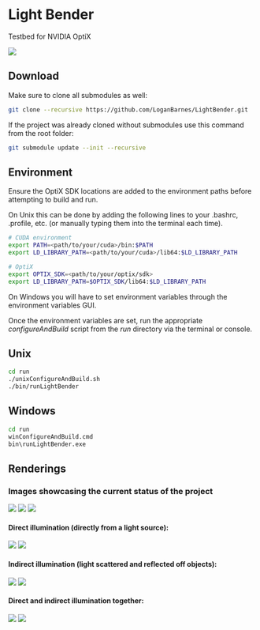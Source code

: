 
Light Bender
============

Testbed for NVIDIA OptiX

![](renderings/cornell/cornellPink.png)


Download
--------
Make sure to clone all submodules as well:

```bash
git clone --recursive https://github.com/LoganBarnes/LightBender.git
```

If the project was already cloned without submodules use this command from the root folder:

```bash
git submodule update --init --recursive
```


Environment
-----------

Ensure the OptiX SDK locations are added to the environment paths before attempting to build and run.

On Unix this can be done by adding the following lines to your .bashrc, .profile, etc. (or manually typing them into the terminal each time).

```bash
# CUDA environment
export PATH=<path/to/your/cuda>/bin:$PATH
export LD_LIBRARY_PATH=<path/to/your/cuda>/lib64:$LD_LIBRARY_PATH

# OptiX
export OPTIX_SDK=<path/to/your/optix/sdk>
export LD_LIBRARY_PATH=$OPTIX_SDK/lib64:$LD_LIBRARY_PATH
```

On Windows you will have to set environment variables through the environment variables GUI.

Once the environment variables are set, run the appropriate *configureAndBuild* script from the *run* directory via the terminal or console.


Unix
----

```bash
cd run
./unixConfigureAndBuild.sh
./bin/runLightBender
```


Windows
-------

```bash
cd run
winConfigureAndBuild.cmd
bin\runLightBender.exe
```


Renderings
----------

### Images showcasing the current status of the project

![](renderings/cornell/pink.png)
![](renderings/tie/tieModel.png)
![](renderings/cornell/cornellPink.png)

#### Direct illumination (directly from a light source):
![](renderings/tie/tie_direct.png)
![](renderings/cornell/directOnly.png)

#### Indirect illumination (light scattered and reflected off objects):
![](renderings/tie/tie_indirect.png)
![](renderings/cornell/indirectOnly.png)

#### Direct and indirect illumination together:
![](renderings/tie/tie_both.png)
![](renderings/cornell/both.png)

